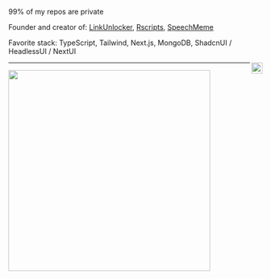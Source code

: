 99% of my repos are private

Founder and creator of: [LinkUnlocker](https://linkunlocker.com/), [Rscripts](https://rscripts.net/), [SpeechMeme](https://speechmeme.com/)

Favorite stack: TypeScript, Tailwind, Next.js, MongoDB, ShadcnUI / HeadlessUI / NextUI

<a style="color: blue" href="https://twitter.com/xyba1337" target="_blank" rel="nofollow"><img align="right" alt="xybas's Twitter" width="22px" src="https://cdn.jsdelivr.net/npm/simple-icons@v3/icons/twitter.svg" /></a>

---
<p>
  <img src = "https://github-readme-stats-sigma-five.vercel.app/api?username=xyba1337&show_icons=true&theme=bear" width = 400>
</p>

